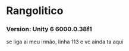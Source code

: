 # Rangolitico

### Version: Unity 6 6000.0.38f1













































































































se liga ai meu irmão, linha 113 e vc ainda ta aqui
